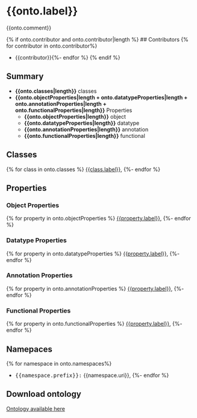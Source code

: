 # {{onto.label}}

{{onto.comment}}

{% if onto.contributor and onto.contributor|length %} ## Contributors
{% for contributor in onto.contributor%}

- {{contributor}}{%- endfor %}
  {% endif %}

## Summary

- **{{onto.classes|length}}** classes
- **{{onto.objectProperties|length + onto.datatypeProperties|length + onto.annotationProperties|length + onto.functionalProperties|length}}** Properties
  - **{{onto.objectProperties|length}}** object
  - **{{onto.datatypeProperties|length}}** datatype
  - **{{onto.annotationProperties|length}}** annotation
  - **{{onto.functionalProperties|length}}** functional

## Classes

{% for class in onto.classes %}
[{{class.label}}](class/{{class.id}}.md),
{%- endfor %}

## Properties

### Object Properties

{% for property in onto.objectProperties %}
[{{property.label}}](property/{{property.id}}.md),
{%- endfor %}

### Datatype Properties

{% for property in onto.datatypeProperties %}
[{{property.label}}](property/{{property.id}}.md),
{%- endfor %}

### Annotation Properties

{% for property in onto.annotationProperties %}
[{{property.label}}](property/{{property.id}}.md),
{%- endfor %}

### Functional Properties

{% for property in onto.functionalProperties %}
[{{property.label}}](property/{{property.id}}.md),
{%- endfor %}

## Namepaces

{% for namespace in onto.namespaces%}

- <kbd>{{namespace.prefix}}:</kbd> {{namespace.uri}},
  {%- endfor %}

## Download ontology

[Ontology available here](./ontology.ttl)
